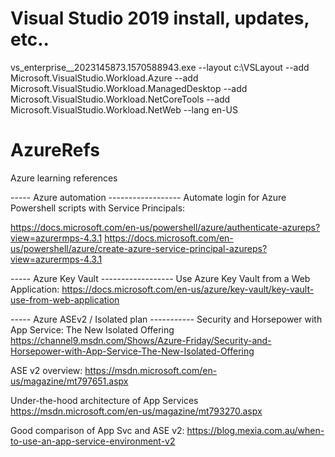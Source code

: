 # Visual Studio 2019 install, updates, etc..
vs_enterprise__2023145873.1570588943.exe --layout c:\VSLayout --add Microsoft.VisualStudio.Workload.Azure --add Microsoft.VisualStudio.Workload.ManagedDesktop --add Microsoft.VisualStudio.Workload.NetCoreTools --add Microsoft.VisualStudio.Workload.NetWeb --lang en-US


# AzureRefs
Azure learning references

-----         Azure automation     ------------------
Automate login for Azure Powershell scripts with Service Principals: 

https://docs.microsoft.com/en-us/powershell/azure/authenticate-azureps?view=azurermps-4.3.1
https://docs.microsoft.com/en-us/powershell/azure/create-azure-service-principal-azureps?view=azurermps-4.3.1

-----         Azure Key Vault      ------------------
Use Azure Key Vault from a Web Application:
https://docs.microsoft.com/en-us/azure/key-vault/key-vault-use-from-web-application

-----         Azure ASEv2 / Isolated plan -----------
Security and Horsepower with App Service: The New Isolated Offering
https://channel9.msdn.com/Shows/Azure-Friday/Security-and-Horsepower-with-App-Service-The-New-Isolated-Offering

ASE v2 overview: 
https://msdn.microsoft.com/en-us/magazine/mt797651.aspx 

Under-the-hood architecture of App Services 
https://msdn.microsoft.com/en-us/magazine/mt793270.aspx 

Good comparison of App Svc and  ASE v2: 
https://blog.mexia.com.au/when-to-use-an-app-service-environment-v2 





